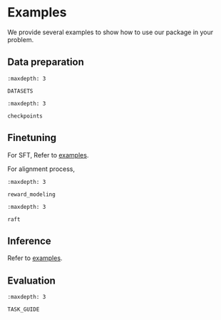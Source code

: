# Examples

We provide several examples to show how to use our package in your problem.

## Data preparation

```{toctree}
:maxdepth: 3

DATASETS
```

```{toctree}
:maxdepth: 3

checkpoints
```

## Finetuning

For SFT, Refer to [examples](https://github.com/OptimalScale/LMFlow/blob/main/examples).


For alignment process, 

```{toctree}
:maxdepth: 3

reward_modeling
```


```{toctree}
:maxdepth: 3

raft
```

## Inference

Refer to [examples](https://github.com/OptimalScale/LMFlow/blob/main/examples).

## Evaluation

```{toctree}
:maxdepth: 3

TASK_GUIDE
```


